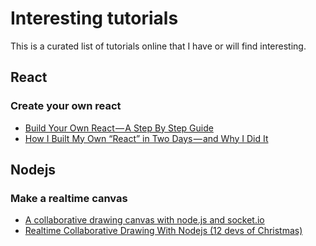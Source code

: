 # Interesting tutorials
This is a curated list of tutorials online that I have or will find interesting.

## React
### Create your own react
- [Build Your Own React — A Step By Step Guide](https://hackernoon.com/build-your-own-react-48edb8ed350d)
- [How I Built My Own “React” in Two Days — and Why I Did It](https://codeburst.io/how-i-built-my-own-react-in-two-days-and-why-i-did-it-969c3d048f78)
## Nodejs
### Make a realtime canvas
- [A collaborative drawing canvas with node.js and socket.io](http://code-and.coffee/post/2015/collaborative-drawing-canvas-node-websocket/)
- [Realtime Collaborative Drawing With Nodejs (12 devs of Christmas)](http://12devsofxmas.co.uk/2012/12/day-3-realtime-collaborative-drawing-with-node-js/)
